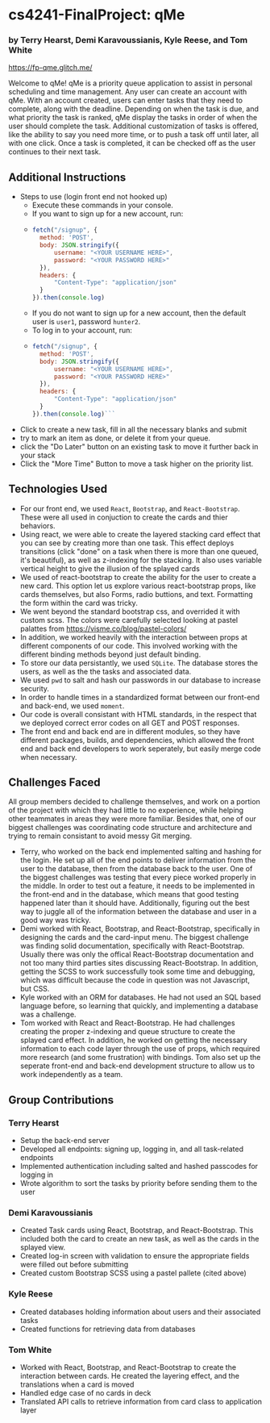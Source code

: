 # cs4241-FinalProject: qMe 
### by Terry Hearst, Demi Karavoussianis, Kyle Reese, and Tom White

https://fp-qme.glitch.me/

Welcome to qMe! qMe is a priority queue application to assist in personal scheduling and time management. Any user can create an account with qMe. With an account created, users can enter tasks that they need to complete, along with the deadline. Depending on when the task is due, and what priority the task is ranked, qMe display the tasks in order of when the user should complete the task. Additional customization of tasks is offered, like the ability to say you need more time, or to push a task off until later, all with one click. Once a task is completed, it can be checked off as the user continues to their next task.

## Additional Instructions
- Steps to use (login front end not hooked up)
  - Execute these commands in your console.
  - If you want to sign up for a new account, run:
  - ```js 
    fetch("/signup", {
      method: 'POST',
      body: JSON.stringify({
          username: "<YOUR USERNAME HERE>",
          password: "<YOUR PASSWORD HERE>"
      }),
      headers: {
          "Content-Type": "application/json"
      }
    }).then(console.log)
  - If you do not want to sign up for a new account, then the default user is `user1`, password `hunter2`.
  - To log in to your account, run:
  - ```js
    fetch("/signup", {
      method: 'POST',
      body: JSON.stringify({
          username: "<YOUR USERNAME HERE>",
          password: "<YOUR PASSWORD HERE>"
      }),
      headers: {
          "Content-Type": "application/json"
      }
    }).then(console.log)```

- Click to create a new task, fill in all the necessary blanks and submit
- try to mark an item as done, or delete it from your queue.
- click the "Do Later" button on an existing task to move it further back in your stack
- Click the "More Time" Button to move a task higher on the priority list.

## Technologies Used
- For our front end, we used `React`, `Bootstrap`, and `React-Bootstrap`. These were all used in conjuction to create the cards and thier behaviors.
- Using react, we were able to create the layered stacking card effect that you can see by creating more than one task. This effect deploys transitions (click "done" on a task when there is more than one queued, it's beautiful), as well as z-indexing for the stacking. It also uses variable vertical height to give the illusion of the splayed cards
- We used of react-bootstrap to create the ability for the user to create a new card. This option let us explore various react-bootstrap props, like cards themselves, but also Forms, radio buttions, and text. Formatting the form within the card was tricky.
- We went beyond the standard bootstrap css, and overrided it with custom scss. The colors were carefully selected looking at pastel palattes from https://visme.co/blog/pastel-colors/
- In addition, we worked heavily with the interaction between props at different components of our code. This involved working with the different binding methods beyond just default binding.
- To store our data persistantly, we used `SQLite`. The database stores the users, as well as the the tasks and associated data.
- We used `pwd` to salt and hash our passwords in our database to increase security.
- In order to handle times in a standardized format between our front-end and back-end, we used `moment`.
- Our code is overall consistant with HTML standards, in the respect that we deployed correct error codes on all GET and POST responses.
- The front end and back end are in different modules, so they have different packages, builds, and dependencies, which allowed the front end and back end developers to work seperately, but easily merge code when necessary.


## Challenges Faced
All group members decided to challenge themselves, and work on a portion of the project with which they had little to no experience, while helping other teammates in areas they were more familiar. Besides that, one of our biggest challenges was coordinating code structure and architecture and trying to remain consistant to avoid messy Git merging.
  - Terry, who worked on the back end implemented salting and hashing for the login. He set up all of the end points to deliver information from the user to the database, then from the database back to the user. One of the biggest challenges was testing that every piece worked properly in the middle. In order to test out a feature, it needs to be implemented in the front-end and in the database, which means that good testing happened later than it should have. Additionally, figuring out the best way to juggle all of the information between the database and user in a good way was tricky.
  - Demi worked with React, Bootstrap, and React-Bootstrap, specifically in designing the cards and the card-input menu. The biggest challenge was finding solid documentation, specifically with React-Bootstrap. Usually there was only the offical React-Bootstrap documentation and not too many third parties sites discussing React-Bootstrap.  In addition, getting the SCSS to work successfully took some time and debugging, which was difficult because the code in question was not Javascript, but CSS.
  - Kyle worked with an ORM for databases. He had not used an SQL based language before, so learning that quickly, and implementing a database was a challenge.
  - Tom worked with React and React-Bootstrap. He had challenges creating the proper z-indexing and queue structure to create the splayed card effect. In addition, he worked on getting the necessary information to each code layer through the use of props, which required more research (and some frustration) with bindings. Tom also set up the seperate front-end and back-end development structure to allow us to work independently as a team.

## Group Contributions
### Terry Hearst
- Setup the back-end server
- Developed all endpoints: signing up, logging in, and all task-related endpoints
- Implemented authentication including salted and hashed passcodes for logging in
- Wrote algorithm to sort the tasks by priority before sending them to the user
### Demi Karavoussianis
- Created Task cards using React, Bootstrap, and React-Bootstrap. This included both the card to create an new task, as well as the cards in the splayed view.
- Created log-in screen with validation to ensure the appropriate fields were filled out before submitting
- Created custom Bootstrap SCSS using a pastel pallete (cited above)
### Kyle Reese
- Created databases holding information about users and their associated tasks
- Created functions for retrieving data from databases
### Tom White
- Worked with React, Bootstrap, and React-Bootstrap to create the interaction between cards. He created the layering effect, and the translations when a card is moved
- Handled edge case of no cards in deck
- Translated API calls to retrieve information from card class to application layer

